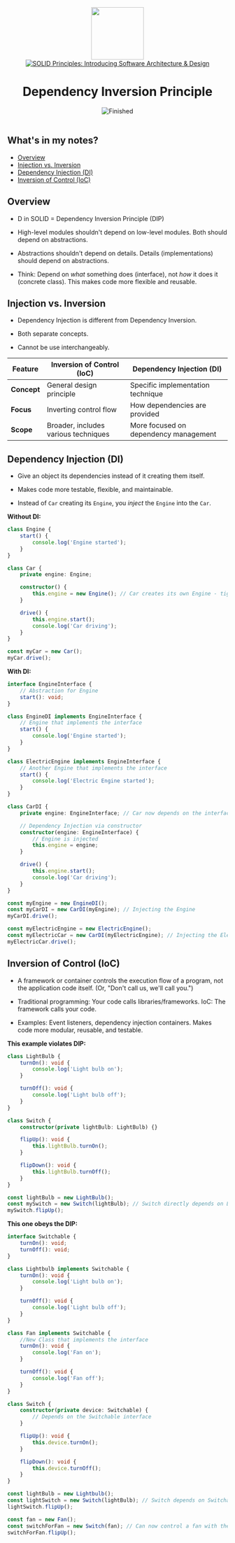 
<div>
<div id="icon" align="center">
<img src="https://media3.giphy.com/media/v1.Y2lkPTc5MGI3NjExM3ZseHp6MDVnZTRheGNndnJ4eXlmYTI0ZHhidnY0b2R4MnU1enRlbSZlcD12MV9pbnRlcm5hbF9naWZfYnlfaWQmY3Q9cw/JWy2zBSXQ55W5Jh00D/giphy.gif" width="120"/>
</div>
<div id="title" align="center">
<a href="https://www.udemy.com/course/solid-design/">
<img src="https://img.shields.io/badge/SOLID Principles: Introducing Software Architecture & Design-white?logo=udemy&style=for-the-badge&color=D2CBCB" alt="SOLID Principles: Introducing Software Architecture & Design" />
</a>
<h1>Dependency Inversion Principle</h1>
</div>
</div>
<div align="center">
<img src="https://img.shields.io/badge/Finished-2025--02--13-white?labelColor=2A6041&color=B6EFD4" alt="Finished" />
<br />
<br />
</div>

## What's in my notes?

- [Overview](#overview)
- [Injection vs. Inversion](#injection-vs-inversion)
- [Dependency Injection (DI)](#dependency-injection-di)
- [Inversion of Control (IoC)](#inversion-of-control-ioc)

## Overview

- D in SOLID = Dependency Inversion Principle (DIP)

- High-level modules shouldn't depend on low-level modules. Both should depend on abstractions.  

- Abstractions shouldn't depend on details. Details (implementations) should depend on abstractions.  

- Think: Depend on _what_ something does (interface), not _how_ it does it (concrete class). This makes code more flexible and reusable.

## Injection vs. Inversion

- Dependency Injection is different from Dependency Inversion.

- Both separate concepts.

- Cannot be use interchangeably.

| <center>Feature</center> | <center>Inversion of Control (IoC)</center> | <center>Dependency Injection (DI)</center> |
| ------------------------ | ------------------------------------------- | ------------------------------------------ |
| **Concept**              | General design principle                    | Specific implementation technique          |
| **Focus**                | Inverting control flow                      | How dependencies are provided              |
| **Scope**                | Broader, includes various techniques        | More focused on dependency management      |

## Dependency Injection (DI)

- Give an object its dependencies instead of it creating them itself.

- Makes code more testable, flexible, and maintainable.

- Instead of `Car` creating its `Engine`, you _inject_ the `Engine` into the `Car`.

**Without DI:**

```typescript
class Engine {
    start() {
        console.log('Engine started');
    }
}

class Car {
    private engine: Engine;

    constructor() {
        this.engine = new Engine(); // Car creates its own Engine - tight coupling
    }

    drive() {
        this.engine.start();
        console.log('Car driving');
    }
}

const myCar = new Car();
myCar.drive();
```

**With DI:**

```typescript
interface EngineInterface {
    // Abstraction for Engine
    start(): void;
}

class EngineDI implements EngineInterface {
    // Engine that implements the interface
    start() {
        console.log('Engine started');
    }
}

class ElectricEngine implements EngineInterface {
    // Another Engine that implements the interface
    start() {
        console.log('Electric Engine started');
    }
}

class CarDI {
    private engine: EngineInterface; // Car now depends on the interface

    // Dependency Injection via constructor
    constructor(engine: EngineInterface) {
        // Engine is injected
        this.engine = engine;
    }

    drive() {
        this.engine.start();
        console.log('Car driving');
    }
}

const myEngine = new EngineDI();
const myCarDI = new CarDI(myEngine); // Injecting the Engine
myCarDI.drive();

const myElectricEngine = new ElectricEngine();
const myElectricCar = new CarDI(myElectricEngine); // Injecting the Electric Engine
myElectricCar.drive();
```

## Inversion of Control (IoC)

- A framework or container controls the execution flow of a program, not the application code itself. (Or, "Don't call us, we'll call you.")  

- Traditional programming: Your code calls libraries/frameworks. IoC: The framework calls your code.

- Examples: Event listeners, dependency injection containers. Makes code more modular, reusable, and testable.  

**This example violates DIP:**

```typescript
class LightBulb {
    turnOn(): void {
        console.log('Light bulb on');
    }

    turnOff(): void {
        console.log('Light bulb off');
    }
}

class Switch {
    constructor(private lightBulb: LightBulb) {}

    flipUp(): void {
        this.lightBulb.turnOn();
    }

    flipDown(): void {
        this.lightBulb.turnOff();
    }
}

const lightBulb = new LightBulb();
const mySwitch = new Switch(lightBulb); // Switch directly depends on LightBulb
mySwitch.flipUp();
```

**This one obeys the DIP:**

```typescript
interface Switchable {
    turnOn(): void;
    turnOff(): void;
}

class Lightbulb implements Switchable {
    turnOn(): void {
        console.log('Light bulb on');
    }

    turnOff(): void {
        console.log('Light bulb off');
    }
}

class Fan implements Switchable {
    //New Class that implements the interface
    turnOn(): void {
        console.log('Fan on');
    }

    turnOff(): void {
        console.log('Fan off');
    }
}

class Switch {
    constructor(private device: Switchable) {
        // Depends on the Switchable interface
    }

    flipUp(): void {
        this.device.turnOn();
    }

    flipDown(): void {
        this.device.turnOff();
    }
}

const lightBulb = new Lightbulb();
const lightSwitch = new Switch(lightBulb); // Switch depends on Switchable interface
lightSwitch.flipUp();

const fan = new Fan();
const switchForFan = new Switch(fan); // Can now control a fan with the same switch!
switchForFan.flipUp();
```
